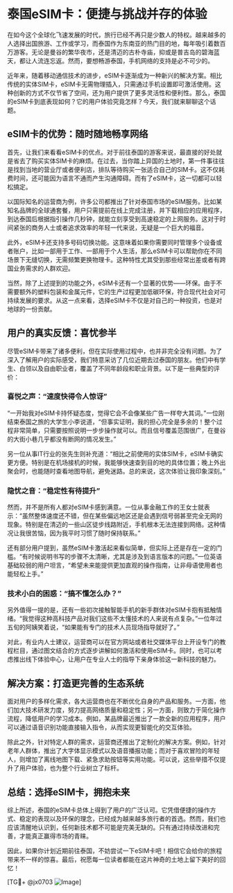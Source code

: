 # 泰国eSIM卡：便捷与挑战并存的体验

在如今这个全球化飞速发展的时代，旅行已经不再只是少数人的特权。越来越多的人选择出国旅游、工作或学习，而泰国作为东南亚的热门目的地，每年吸引着数百万游客。无论是曼谷的繁华夜市，还是清迈的古朴寺庙，抑或是普吉岛的碧海蓝天，都让人流连忘返。然而，要想畅游泰国，手机网络的支持是必不可少的。

近年来，随着移动通信技术的进步，eSIM卡逐渐成为一种新兴的解决方案。相比传统的实体SIM卡，eSIM卡无需物理插入，只需通过手机设置即可激活使用。这种创新的方式不仅节省了空间，还为用户提供了更多灵活性和便利性。那么，泰国的eSIM卡到底表现如何？它的用户体验究竟怎样？今天，我们就来聊聊这个话题。

## eSIM卡的优势：随时随地畅享网络

首先，让我们来看看eSIM卡的优点。对于前往泰国的游客来说，最直接的好处就是省去了购买实体SIM卡的麻烦。在过去，当你踏上异国的土地时，第一件事往往是找到当地的营业厅或者便利店，排队等待购买一张适合自己的SIM卡。这不仅耗费时间，还可能因为语言不通而产生沟通障碍。而有了eSIM卡，这一切都可以轻松搞定。

以国际知名的运营商为例，许多公司都推出了针对泰国市场的eSIM服务。比如某知名品牌的全球通套餐，用户只需提前在线上完成注册，并下载相应的应用程序，到达泰国后根据指引操作几秒钟，就能立刻享受到高速稳定的上网服务。这对于时间紧张的商务人士或者追求效率的年轻一代来说，无疑是一个巨大的福音。

此外，eSIM卡还支持多号码切换功能。这意味着如果你需要同时管理多个设备或者账户，比如一部用于工作、一部用于个人生活，那么eSIM卡可以帮助你在不同场景下无缝切换，无需频繁更换物理卡。这种特性尤其受到那些经常出差或者有跨国业务需求的人群欢迎。

当然，除了上述提到的功能之外，eSIM卡还有一个显著的优势——环保。由于不需要额外的塑料包装和金属元件，它的生产过程更加低碳环保，符合现代社会对可持续发展的要求。从这一点来看，选择eSIM卡不仅是对自己的一种投资，也是对地球的一份贡献。

## 用户的真实反馈：喜忧参半

尽管eSIM卡带来了诸多便利，但在实际使用过程中，也并非完全没有问题。为了深入了解用户的实际感受，我们特意采访了几位近期去过泰国的朋友。他们中有学生、白领以及自由职业者，覆盖了不同年龄段和职业背景。以下是一些典型的评价：

### 喜悦之声：“速度快得令人惊讶”

“一开始我对eSIM卡持怀疑态度，觉得它会不会像某些广告一样夸大其词。”一位刚结束泰国之旅的大学生小李说道，“但事实证明，我的担心完全是多余的！整个过程非常简单，只需要按照说明一步步操作就可以。而且信号覆盖范围很广，在曼谷的大街小巷几乎都没有断网的情况发生。”

另一位从事IT行业的张先生则补充道：“相比之前使用的实体SIM卡，eSIM卡确实更方便。特别是在机场接机的时候，我能够快速查到目的地的具体位置；晚上外出聚会时，也能随时查看地图导航，避免迷路。总的来说，这次体验让我印象深刻。”

### 隐忧之音：“稳定性有待提升”

然而，并不是所有人都对eSIM卡感到满意。一位从事金融工作的王女士就表示：“虽然整体速度还不错，但在某些偏远地区还是会遇到信号弱甚至完全无网的现象。特别是在清迈的一些山区徒步线路附近，手机根本无法连接到网络。这种情况让我很苦恼，因为我平时习惯了随时保持联系。”

还有部分用户提到，虽然eSIM卡激活起来看似简单，但实际上还是存在一定的门槛。“有时候说明书写的步骤不太清晰，尤其是涉及到语言版本的问题。”一位英语基础较弱的用户坦言，“希望未来能提供更加直观的操作指南，让非母语使用者也能轻松上手。”

### 技术小白的困惑：“搞不懂怎么办？”

另外值得一提的是，还有一些初次接触智能手机的新手群体对eSIM卡抱有抵触情绪。“我觉得这种高科技产品对我们这些不太懂技术的人来说有点复杂。”一位年过五旬的阿姨笑着说，“如果能有专门的技术人员现场指导就好了。”

对此，有业内人士建议，运营商可以在官方网站或者社交媒体平台上开设专门的教程栏目，通过图文结合的方式逐步讲解如何激活和使用eSIM卡。同时，也可以考虑推出线下体验中心，让用户在专业人士的指导下亲身体验这一新科技的魅力。

## 解决方案：打造更完善的生态系统

面对用户的多样化需求，各大运营商也在不断优化自身的产品和服务。一方面，他们加大技术研发力度，努力提高网络质量和稳定性；另一方面，则致力于简化操作流程，降低用户的学习成本。例如，某品牌最近推出了一款全新的应用程序，用户可以通过语音识别功能直接输入指令，从而实现更智能化的交互体验。

除此之外，针对特定人群的需求，运营商还推出了定制化的解决方案。例如，针对老年人群体，推出了大字体显示模式以及语音播报功能；而对于喜欢冒险的年轻人，则增加了离线地图下载、紧急求助按钮等实用功能。可以说，这些举措不仅提升了用户体验，也为整个行业树立了标杆。

## 总结：选择eSIM卡，拥抱未来

综上所述，泰国的eSIM卡总体上得到了用户的广泛认可。它凭借便捷的操作方式、稳定的表现以及环保的理念，已经成为越来越多旅行者的首选。然而，我们也应该清醒地认识到，任何新技术都不可能是完美无缺的。只有通过持续改进和完善，才能真正赢得市场的青睐。

因此，如果你计划近期前往泰国，不妨尝试一下eSIM卡吧！相信它会给你的旅程带来不一样的惊喜。最后，祝愿每一位读者都能在这片神奇的土地上留下美好的回忆！

[TG💪+ @jx0703 ![Image](https://github.com/user-attachments/assets/dbca1d08-cadb-493c-b0ec-ad6f7a83f270)]